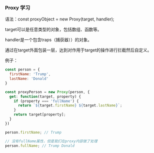 ### Proxy 学习

语法：const proxyObject = new Proxy(target, handler);

target可以是任意类型的对象，包括数组、函数等。

handler是一个包含traps（捕获器））的对象。

通过在target外面包装一层，达到对作用于target的操作进行拦截然后自定义。

例子：

```javascript
const person = {
  firstName: 'Trump',
  lastName: 'Donald'
}

const proxyPerson = new Proxy(person, {
  get: function(target, property) {
    if (property === 'fullName') {
      return `${target.firstName} ${target.lastName}`;
    }
    return target[property];
  }
})

person.firstName; // Trump

// 没有fullName属性，但是我们在proxy内部做了处理
person.fullName; // Trump Donald
```
